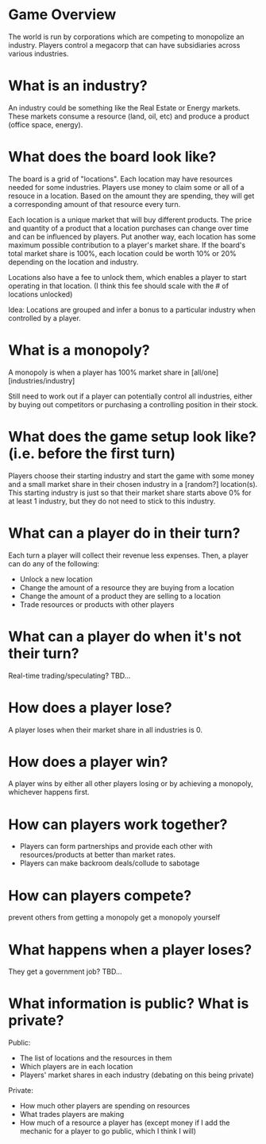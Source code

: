 # Game Overview

The world is run by corporations which are competing to monopolize an industry. Players control a megacorp that can have subsidiaries across various industries.

# What is an industry?

An industry could be something like the Real Estate or Energy markets. These markets consume a resource (land, oil, etc) and produce a product (office space, energy).

# What does the board look like?

The board is a grid of "locations".  Each location may have resources needed for some industries.
Players use money to claim some or all of a resouce in a location. Based on the amount they are spending, they will get a corresponding amount of that resource every turn.

Each location is a unique market that will buy different products. The price and quantity of a product that a location purchases can change over time and can be influenced by players.
Put another way, each location has some maximum possible contribution to a player's market share. 
If the board's total market share is 100%, each location could be worth 10% or 20% depending on the location and industry. 

Locations also have a fee to unlock them, which enables a player to start operating in that location. (I think this fee should scale with the # of locations unlocked)

Idea: Locations are grouped and infer a bonus to a particular industry when controlled by a player.

# What is a monopoly? 

A monopoly is when a player has 100% market share in [all/one] [industries/industry]

Still need to work out if a player can potentially control all industries, either by buying out competitors or purchasing a controlling position in their stock.

# What does the game setup look like? (i.e. before the first turn)

Players choose their starting industry and start the game with some money and a small market share in their chosen industry in a [random?] location(s). 
This starting industry is just so that their market share starts above 0% for at least 1 industry, but they do not need to stick to this industry.

# What can a player do in their turn?

Each turn a player will collect their revenue less expenses. Then, a player can do any of the following:

- Unlock a new location
- Change the amount of a resource they are buying from a location
- Change the amount of a product they are selling to a location
- Trade resources or products with other players

# What can a player do when it's not their turn?

Real-time trading/speculating? TBD...

# How does a player lose?

A player loses when their market share in all industries is 0.

# How does a player win?

A player wins by either all other players losing or by achieving a monopoly, whichever happens first.

# How can players work together?

- Players can form partnerships and provide each other with resources/products at better than market rates.
- Players can make backroom deals/collude to sabotage 

# How can players compete?
prevent others from getting a monopoly
get a monopoly yourself

# What happens when a player loses?

They get a government job? TBD...

# What information is public? What is private?
Public:
- The list of locations and the resources in them
- Which players are in each location
- Players' market shares in each industry (debating on this being private)

Private:
- How much other players are spending on resources
- What trades players are making
- How much of a resource a player has (except money if I add the mechanic for a player to go public, which I think I will)